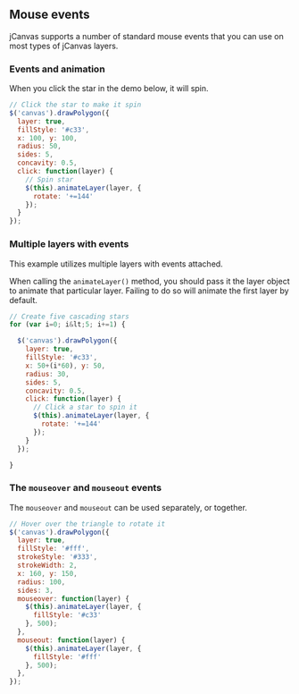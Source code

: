 ## Mouse events

jCanvas supports a number of standard mouse events that you can use on most types of jCanvas layers.

### Events and animation

When you click the star in the demo below, it will spin.

```javascript
// Click the star to make it spin
$('canvas').drawPolygon({
  layer: true,
  fillStyle: '#c33',
  x: 100, y: 100,
  radius: 50,
  sides: 5,
  concavity: 0.5,
  click: function(layer) {
    // Spin star
    $(this).animateLayer(layer, {
      rotate: '+=144'
    });
  }
});
```

### Multiple layers with events

This example utilizes multiple layers with events attached.

When calling the `animateLayer()` method, you should pass it the layer object to animate that particular layer. Failing to do so will animate the first layer by default.

```javascript
// Create five cascading stars
for (var i=0; i&lt;5; i+=1) {

  $('canvas').drawPolygon({
    layer: true,
    fillStyle: '#c33',
    x: 50+(i*60), y: 50,
    radius: 30,
    sides: 5,
    concavity: 0.5,
    click: function(layer) {
      // Click a star to spin it
      $(this).animateLayer(layer, {
        rotate: '+=144'
      });
    }
  });

}
```

### The `mouseover` and `mouseout` events

The `mouseover` and `mouseout` can be used separately, or together.

```javascript
// Hover over the triangle to rotate it
$('canvas').drawPolygon({
  layer: true,
  fillStyle: '#fff',
  strokeStyle: '#333',
  strokeWidth: 2,
  x: 160, y: 150,
  radius: 100,
  sides: 3,
  mouseover: function(layer) {
    $(this).animateLayer(layer, {
      fillStyle: '#c33'
    }, 500);
  },
  mouseout: function(layer) {
    $(this).animateLayer(layer, {
      fillStyle: '#fff'
    }, 500);
  },
});
```
